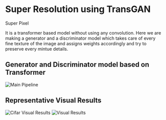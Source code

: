 # Super Resolution using TransGAN

Super Pixel

It is a transformer based model without using any convolution. Here we are making a generator and a discriminator model which takes care of every fine texture of the image and assigns weights accordingly and try to preserve every mintue details.

## Generator and Discriminator model based on Transformer
![Main Pipeline](Code/TransGAN/assets/TransGAN_1.png)

## Representative Visual Results
![Cifar Visual Results](Code/TransGAN/assets/cifar_visual.png)
![Visual Results](Code/TransGAN/assets/teaser_examples.jpg)
